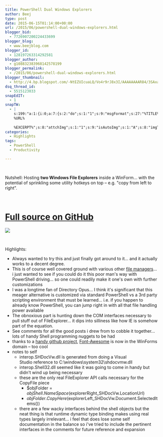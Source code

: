 ```yaml
---
title: PowerShell Dual Windows Explorers
author: Beej
type: post
date: 2015-06-15T01:14:00+00:00
url: /2015/06/powershell-dual-windows-explorers.html
blogger_bid:
  - 7726907200224433699
blogger_blog:
  - www.beejblog.com
blogger_id:
  - 128197263314292581
blogger_author:
  - g108832383968142578199
blogger_permalink:
  - /2015/06/powershell-dual-windows-explorers.html
blogger_thumbnail:
  - http://4.bp.blogspot.com/-NtEZUIcuaLQ/Vo4r9rJ8x3I/AAAAAAAAR84/3SAxaVZOGas/s1600/Snap2.png
dsq_thread_id:
  - 5515123033
snapEdIT:
  - 1
snapTW:
  - |
    s:199:"a:1:{i:0;a:7:{s:2:"do";s:1:"1";s:9:"msgFormat";s:27:"%TITLE%
    %URL%
    
    %EXCERPT%";s:8:"attchImg";s:1:"1";s:9:"isAutoImg";s:1:"A";s:8:"imgToUse";s:0:"";s:9:"isAutoURL";s:1:"A";s:8:"urlToUse";s:0:"";}}";
categories:
  - Highlights
tags:
  - PowerShell
  - Productivity

---
```

&nbsp;

Nutshell: Hosting **two Windows File Explorers** inside a WinForm... with the potential of sprinkling some utility hotkeys on top &#8211; e.g. "copy from left to right".

&nbsp;

# [Full source on GitHub][1]

![][2]
  
&nbsp;

Highlights:

  * Always wanted to try this and just finally got around to it... and it actually works to a decent degree.
  * This is of course well covered ground with various other [file managers][3]... i just wanted to see if you could do it this poor man's way with PowerShell driving... so one could readily make it one's own with further customizations
  * I was a longtime fan of Directory Opus... I think it's significant that this meager alternative is customized via standard PowerShell vs a 3rd party scripting environment that must be learned... i.e. if you happen to already know PowerShell, you can jump right in with all that file handling power available
  * The obnoxious part is hunting down the COM interfaces necessary to pull stuff out of FileExplorer... it dips into silliness like how IE is somehow part of the equation.
  * See comments for all the good posts i drew from to cobble it together... lots of handy Shell programming nuggets to be had
  * thanks to a [handy github project][4], [Font-Awesome][5] is now in the WinForms domain &#8211; too cool
  * notes to self 
      * interop.SHDocVw.dll is generated from doing a&nbsp;Visual Studio&nbsp;reference to C:\windows\system32\shdocvmw.dll
      * interop.Shell32.dll seemed like it was going to come in handy but didn't wind up being necessary
      * these are the only real FileExplorer API calls necessary for the CopyFile piece 
          * $objFolder = $objShell.NameSpace($explorerRight_SHDocVw.LocationUrl)
          * $objFolder.CopyHere($explorerLeft_SHDocVw.Document.SelectedItems())
      * there are a few wacky interfaces behind the shell objects but the neat thing is that runtime dynamic type binding makes using real types largely irrelevant... i feel that does lose some self documentation in the balance so i've tried to include the pertinent interfaces in the comments for future reference and expansion

 [1]: https://github.com/Beej126/PoShDualExplorers
 [2]: http://www.BeejBlog.com/wp-content/uploads/2015/06/Snap2-1024x699.png
 [3]: http://lifehacker.com/399155/five-best-alternative-file-managers
 [4]: https://github.com/denwilliams/FontAwesome-WindowsForms
 [5]: http://fortawesome.github.io/Font-Awesome/icons/
